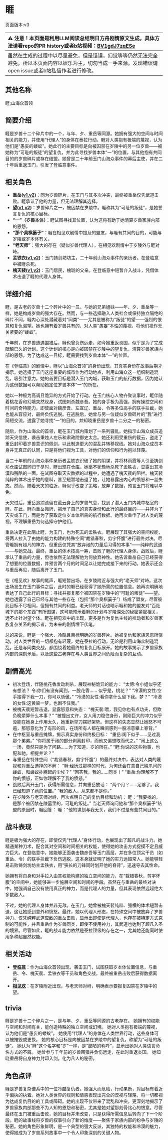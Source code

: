 # 睚
页面版本:v3
 

| :warning: 注意！本页面是利用LLM阅读总结明日方舟剧情原文生成，具体方法请看repo的PR history或者b站视频：[BV1gdJ7zqESe](https://www.bilibili.com/video/BV1gdJ7zqESe/)         |
|:----------------------------|
| 虽然在生成的过程中以尽量避免，但是错误，幻觉等等仍然无法完全避免。所以本页面内容以娱乐为主，切勿当成一手来源。发现错误请open issue或者b站私信作者进行修改。|



## 其他名称
睚;山海众首领
## 简要介绍
睚是岁兽十二个碎片中的一个，与年、夕、重岳等同源。她拥有强大的空间与时间相关的能力，并使用“代理人”的身体在泰拉行动。睚对人类抱有极端的蔑视，认为他们是“愚妄的蝼蚁”。她此行的主要目标是向被囚禁在岁陵中的另一位岁兽——被她称为“可耻的叛徒”的望复仇，并为此寻找岁兽本体“一”的位置，与其他抱有共同目的的岁兽碎片或存在结盟。她曾是二十年前玉门山海众事件的幕后主使，并在二十年后重返玉门，引发了登临意事件。
## 相关角色
-   **重岳([v1](../chars/char_2024_chyue.md),[v2](char_2024_chyue.md))**：同为岁兽碎片，在玉门与其多次冲突，最终被重岳仅凭武道击败。睚承认了他的力量，但无法理解其选择。
-   **望([v1](../chars/extended_char_wang.md),[v2](extended_char_wang.md))**：岁兽碎片之一，被囚禁在岁陵中。睚称其为“可耻的叛徒”，是她誓言复仇的核心目标。
-   **“一”（岁兽本体）**：睚试图寻找其位置，认为这将有助于她清算岁兽家族内部的恩怨。
-   **“那个臭棋篓子”**：睚在相见欢剧情中提及的盟友，与睚有共同的目的，可能与岁陵或岁本体有关。
-   **“老天师”**：强大的存在（疑似岁兽代理人），在相见欢剧情中于岁陵外与睚对峙。
-   **孟铁衣([v1](../chars/extended_char_meng_tie_yi.md),[v2](extended_char_meng_tie_yi.md))**：玉门铸剑坊坊主，二十年前山海众事件的亲历者。在登临意中被睚杀死。
-   **槐天裴([v1](../chars/extended_char_huai_tian_pei.md),[v2](extended_char_huai_tian_pei.md))**：玉门居民，槐琥的父亲。在登临意中短暂介入战斗，凭借体术击退了睚的代理人身体。
## 详细介绍
睚，是古老的岁兽十二个碎片中的一员。与她的兄弟姐妹——年、夕、重岳等一样，她是构成岁兽的强大存在。然而，与一些选择融入人类社会或保持独立隔绝的碎片不同，睚内心深处潜藏着对“同类”——尤其是被称为“叛徒”的望——强烈的恨意和复仇渴望。她也拥有着岁兽共有的、对人类“愚妄”本性的蔑视，将他们视作无关紧要的“蝼蚁”。

千年前，在岁兽遭遇围猎后，睚也曾负伤远走，如今她重返炎国，似乎是为了完成酝酿已久的计划。这个计划的核心是向被囚禁在岁陵中的望复仇，清算岁兽家族内部的恩怨。为了达成这一目标，睚需要找到岁兽本体“一”的位置。

在《登临意》的剧情中，睚以“山海众首领”的身份出现，其真实身份在故事后期才揭示。她选择了玉门这座重要的城市作为行动地点，利用山海众这一组织制造混乱，吸引注意力。她的首要目标是潜入玉门内城，获取玉门的航行数据，因为她认为这份数据可以帮助她定位岁兽本体“一”的所在。

她以一种极为高调且诡异的方式开始了行动。在玉门核心人物齐聚议事时，睚伴随着桃花香和幻境突然现身，试图刺杀魏彦吾。她的身手极为高强，拥有操控空间和时间的奇特能力，即使面对魏彦吾、左宣辽、重岳、令等多位高手的联手拦截，她也能从容应对，最终负伤逃脱。在逃脱后，她曾与另一位疑似岁兽碎片的“我”进行简短交流，透露了她寻找“一”的目的，并知晓重岳是岁兽十二分之一的秘密。

随后，作为山海众的首领，睚在玉门城内策划了一系列骚乱。她指示山海众成员追踪天灾信使，袭击秉烛人左乐和肃政院御史太合。她还利用受重伤的截云，盗走了重岳封印着岁兽意识的佩剑，以此制造更大的混乱并转移视线。她对山海众成员本身并无真正的认同，只是将他们视为工具，对他们的信仰和行为抱以轻蔑。

当二十年前的山海众事件亲历者孟铁衣识破了她的阴谋，并将林雨霞等人引至铸剑坊仓库试图同归于尽时，睚出现在仓库。她毫不犹豫地杀死了孟铁衣，显露出其冷漠和残酷的一面。在试图夺取天灾数据的过程中，她遭遇了槐天裴的阻拦。槐天裴纯粹的体术出乎她的意料，甚至短暂地击退了她，让她暴露出内心的愤怒和一丝失态。然而，随着天灾的临近，睚似乎改变了策略，放弃了数据，预言玉门将难以幸免。

天灾过后，重岳追踪遗留在截云身上的岁兽气息，找到了潜入玉门内城中枢室的睚。在此，睚向重岳摊牌，揭示了自己的真实身份和此行的最终目的——并非为了天灾或玉门，而是为了获取定位岁本体所需的航行数据。她再次重申了对人类的蔑视，不理解重岳为何选择守护他们。

重岳决定在此阻止睚，为玉门，也为死去的孟铁衣。睚展现了其强大的空间权能，将两人拉入了由她的能力构建的特殊空间“裁错春秋，剪宇怀腹”进行最终对决。尽管睚拥有超凡的神力，但重岳仅凭其“放弃祂的力量后习得的本事”——纯粹的武道——与她交战。最终，重岳的体术技高一筹，击败了睚的代理人身体。战败后，睚承认了重岳的力量，但也依然无法理解他为何放弃神性。她告诉重岳自己已经获得了想要的位置数据，并预言两个月的时间足以让她完成接下来的行动。她表示还会与重岳再见，随后离开了玉门。

在《相见欢》故事的尾声，睚短暂出场，在岁陵附近与强大的“老天师”对峙。这次出场发生在玉门事件之后，此时的睚已经获得了她所需的位置信息。她再次明确地表达了自己此行的目标：寻找并报复那个被囚禁在岁陵中的“可耻的叛徒”——望。她也透露了自己已经与其他一些存在（包括“那个臭棋篓子”）结成了盟友，尽管彼此目标不尽相同，但拥有共同的利益。老天师的对话也暗示睚和她的盟友对“百灶城下的那个东西”有所图谋，这可能预示着睚的计划与岁陵深处的秘密紧密相关，远不止针对望个体。睚在相见欢中的出现，更多是作为复仇主线的推动者和岁兽家族复杂关系的揭示者，为未来的剧情埋下伏笔。

总的来说，睚是一个强大、冷酷且目标明确的岁兽碎片。她被复仇和家族恩怨所驱动，对人类世界的一切都抱有轻蔑。她在泰拉的行动，无论是利用山海众制造混乱，还是与同类交战，都围绕着她最终的复仇目标展开。她的故事揭示了岁兽家族内部的深刻矛盾，以及这些古老存在与人类世界之间危险而复杂的互动。
## 剧情高光
*   初次登场，伴随桃花香发动刺杀，展现神秘诡异的能力：
    “太傅:令小姐似乎还有想法？ 令:你们有没有闻到，一股花香...... 似乎是，桃花？”
    “冷漠的女性:空手接得下我一刀，你可以骄傲。”
    “冷漠的女性:看你拿什么留下我。梦？”
    “冷漠的女性:这黄粱一梦，也困不住我。”
*   被槐天裴短暂击退，显露怒意和失态：
    “槐天裴:喂，我见你也有点功夫，但欺负晚辈算什么本事？”
    “被撞出丈许，女人用刀稳住身形，刚刚巨大的冲力似乎没能在她身上作用太久，她重新举刀摆好架势。但这样的失态显然让她怒不可遏，那怒意化为了有形的风，在场所有人都在瞬间感到一股凉意攀上脊背。”
*   在中枢室与重岳摊牌，揭示真实身份和终极目标：
    “重岳:阁下似乎......见过我那个弟弟。”
    “你将属于祂的部分剥离封印，而他又偏想取而代之。”
    “闹上这么一场，竟然只是为了问路......为了知道，岁的所在。”
    “睚:你说的这些物事，也配和祂，相提并论？”
*   与重岳在特殊空间（“裁错春秋，剪宇怀腹”）的最终对决中，表达对人类的蔑视和对重岳选择的不解：
    “睚:经历过那样的时代，为何还会在意自己鳞爪间的蝼蚁，和蝼蚁扑腾起的尘埃？”
    “回答我，我的......同类！”
    “重岳:你理解不了你的愤怒，正如你理解不了我的愤怒。”
*   战败后离开玉门，获得所需信息，并向重岳放话：
    “两个月？......足够了。我已经知道了祂的位置。”
    “我的敌人，从来都不是你。”
*   在岁陵外与老天师对峙，再次点明自己的复仇目标和动机：
    睚：“我要找的，是那个被囚禁在陵墓里的，可耻的叛徒。”
    当老天师询问他和“那个臭棋篓子”结盟的原因时，睚回答：
    睚：“他的谋划与我无关，我们不过是有些共同目的。”
## 战斗表现
睚是极为强大的存在，即使仅凭“代理人”身体行动，也展现出了超凡的战斗力。她精通某种刀术，配合其对空间和时间相关的权能，使得她的攻击方式捉摸不定且威力巨大。在登临意中，她能够正面袭击魏彦吾等玉门高层，并在多位顶尖干员（如重岳、令）的联手拦截下负伤逃脱，这本身就证明了她的实力远超常人。她能够轻易击败铸剑坊坊主孟铁衣，用“狭长的刀锋同时划开他的脊背”，迅速夺去其性命。

她拥有将自身和对手拉入由其权能构建的独立空间的能力，在“裁错春秋，剪宇怀腹”的空间中，她能够进一步施展空间和时间的手段。虽然在与重岳的最终对决中，她强调自己没有使用真正的神力，而是代理人的力量，但其表现依然远超绝大多数敌人。

不过，她的代理人身体并非无敌。在玉门，她曾被槐天裴纯粹、强横的体术短暂击退，这让她感到意外和愤怒。最终，她以代理人形态，在特殊空间中被放弃了岁兽神力、仅凭纯粹武道应敌的重岳击败，显示出即使是代理人，也存在被特定方式克制的可能性，并且重岳作为岁兽同类，即使不使用神力，其武道也达到了超凡入圣的境界。尽管如此，睚的战斗能力依然是泰拉顶级的存在之一，尤其她还能同时使用多种超自然权能。
## 相关活动
-   **[登临意](../stories/act23side.md)**：作为山海众首领出现，袭击玉门，试图获取岁本体位置信息，与重岳、令、槐天裴、孟铁衣等干员和角色交战，最终被重岳击败后获得数据离开。
-   **[相见欢](../stories/act40side.md)**：在岁陵附近出现，与老天师对峙，明确表示要报复囚禁在岁陵中的望。
## trivia
睚是岁兽十二个碎片之一，是与年、夕、重岳等同源的古老存在。
她拥有的权能与空间和时间有关，能创造特殊的独立空间或幻境。
她对人类抱有极端的蔑视，认为他们是“愚妄的蝼蚁”。
她使用“代理人”的身体在人类世界行动，这些身体可以被摧毁或更换。
她的核心目标是向被囚禁在岁陵中的望复仇，称望为“可耻的叛徒”。
她认为“睚”这个名字和“岁”一样，是“鄙陋的称呼”，显示出她对人类语言命名方式的不屑。
她曾参与千年前的岁兽围猎并负伤远走，在此时重返炎国。
她知晓重岳将自身神力封印入剑，化为凡人的秘密。
## 角色点评
睚是岁兽复杂谱系中的一位冷酷复仇者。她强大而危险，行动果断，对目标有着近乎偏执的执着。她对人类世界的规则和情感表现出完全的漠视与轻蔑，将一切都视为达成复仇目的的工具或障碍。她的出现不仅带来了混乱和冲突，更深刻地揭示了岁兽家族内部那些不为人知的恩怨和秘密，尤其是她对望那刻骨铭心的恨意。尽管最终在玉门被重岳击败，她的目标并未改变，只是获得所需信息后转向了下一个阶段。睚的故事线将岁兽的叙事引向了新的维度——聚焦于家族内部的纷争与岁陵的秘密。她的角色形象鲜明，是一个典型的强大反派，其独特的权能和冷漠的魅力，使得她成为了岁兽系列故事中一个令人印象深刻的关键人物。